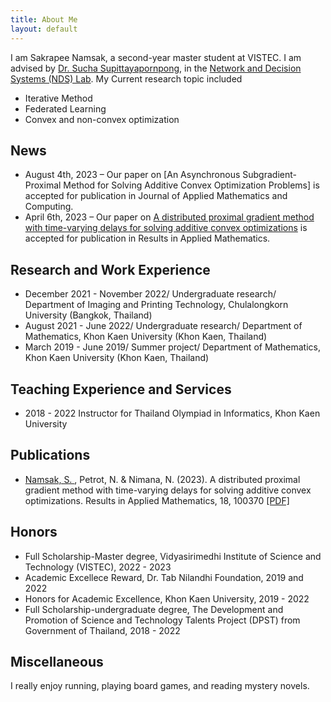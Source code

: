 ```yaml
---
title: About Me
layout: default
---
```



I am Sakrapee Namsak, a second-year master student at VISTEC. I am advised by [Dr. Sucha Supittayapornpong](https://vistec.ist/faculty-member/sucha), in the [Network and Decision Systems (NDS) Lab](https://vistec.ist/network). My Current research topic included
* Iterative Method
* Federated Learning
* Convex and non-convex optimization

## News
* August 4th, 2023 – Our paper on [An Asynchronous Subgradient-Proximal Method for Solving Additive Convex Optimization Problems] is accepted for publication in Journal of Applied Mathematics and Computing.
* April 6th, 2023 – Our paper on [A distributed proximal gradient method with time-varying delays for solving additive convex optimizations](https://www.sciencedirect.com/science/article/pii/S259003742300016X) is accepted for publication in Results in Applied Mathematics.

## Research and Work Experience
* December 2021 - November 2022/ Undergraduate research/ Department of Imaging and Printing Technology, Chulalongkorn University (Bangkok, Thailand)
* August 2021 - June 2022/ Undergraduate research/ Department of Mathematics, Khon Kaen University (Khon Kaen, Thailand)
* March 2019 - June 2019/ Summer project/ Department of Mathematics, Khon Kaen University (Khon Kaen, Thailand)
## Teaching Experience and Services
* 2018 - 2022 Instructor for Thailand Olympiad in Informatics, Khon Kaen University
  
## Publications 
* <u> Namsak, S. </u> , Petrot, N. & Nimana, N. (2023). A distributed proximal gradient method with time-varying delays for solving additive convex optimizations. Results in Applied Mathematics, 18, 100370 [[PDF]](https://www.sciencedirect.com/science/article/pii/S259003742300016X)

  
## Honors
* Full Scholarship-Master degree, Vidyasirimedhi Institute of Science and Technology (VISTEC), 2022 - 2023
* Academic Excellece Reward, Dr. Tab Nilandhi Foundation, 2019 and 2022
* Honors for Academic Excellence, Khon Kaen University, 2019 - 2022
* Full Scholarship-undergraduate degree, The Development and Promotion of Science and Technology Talents Project (DPST) from Government of Thailand, 2018 - 2022

## Miscellaneous
I really enjoy running, playing board games, and reading mystery novels.
